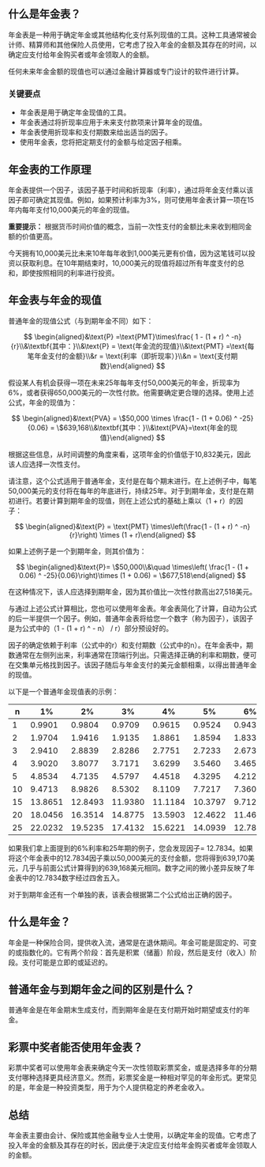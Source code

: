 ## 什么是年金表？

年金表是一种用于确定年金或其他结构化支付系列现值的工具。这种工具通常被会计师、精算师和其他保险人员使用，它考虑了投入年金的金额及其存在的时间，以确定应支付给年金购买者或年金领取人的金额。

任何未来年金金额的现值也可以通过金融计算器或专门设计的软件进行计算。

### 关键要点

- 年金表是用于确定年金现值的工具。
- 年金表通过将折现率应用于未来支付款项来计算年金的现值。
- 年金表使用折现率和支付期数来给出适当的因子。
- 使用年金表，您将把定期支付的金额与给定因子相乘。

## 年金表的工作原理

年金表提供一个因子，该因子基于时间和折现率（利率），通过将年金支付乘以该因子即可确定其现值。例如，如果预计利率为3%，则可使用年金表计算一项在15年内每年支付10,000美元的年金的现值。

**重要提示：** 根据货币时间价值的概念，当前一次性支付的金额比未来收到相同金额的价值更高。

今天拥有10,000美元比未来10年每年收到1,000美元更有价值，因为这笔钱可以投资以获取利息。在10年期结束时，10,000美元的现值将超过所有年度支付的总和，即使按照相同的利率进行投资。

## 年金表与年金的现值

普通年金的现值公式（与到期年金不同）如下：

$$ \begin{aligned}&\text{P} =\text{PMT}\times\frac{ 1 - (1 + r) ^ -n}{r}\\&\textbf{其中：}\\&\text{P} = \text{年金流的现值}\\&\text{PMT} =\text{每笔年金支付的金额}\\&r = \text{利率（即折现率）}\\&n = \text{支付期数}\end{aligned} $$

假设某人有机会获得一项在未来25年每年支付50,000美元的年金，折现率为6%，或者获得650,000美元的一次性付款。他需要确定更合理的选择。使用上述公式，年金的现值为：

$$ \begin{aligned}&\text{PVA} = \$50,000 \times \frac{1 - (1 + 0.06) ^ -25}{0.06} = \$639,168\\&\textbf{其中：}\\&\text{PVA}=\text{年金的现值}\end{aligned} $$

根据这些信息，从时间调整的角度来看，这项年金的价值低于10,832美元，因此该人应选择一次性支付。

请注意，这个公式适用于普通年金，支付是在每个期末进行。在上述例子中，每笔50,000美元的支付将在每年的年底进行，持续25年。对于到期年金，支付是在期初进行。若要计算到期年金的现值，则在上述公式的基础上乘以（1 + r）的因子：

$$ \begin{aligned}&\text{P} = \text{PMT} \times\left(\frac{1 - (1 + r) ^ -n}{r}\right) \times (1 + r)\end{aligned} $$

如果上述例子是一个到期年金，则其价值为：

$$ \begin{aligned}&\text{P}= \$50,000\\&\quad \times\left( \frac{1 - (1 + 0.06) ^ -25}{0.06}\right)\times (1 + 0.06) = \$677,518\end{aligned} $$

在这种情况下，该人应选择到期年金，因为其价值比一次性付款高出27,518美元。

与通过上述公式计算相比，您也可以使用年金表。年金表简化了计算，自动为公式的后一半提供一个因子。例如，普通年金表将给您一个数字（称为因子），该因子是为公式中的（1 - (1 + r) ^ - n） / r）部分预设好的。

因子的确定依赖于利率（公式中的r）和支付期数（公式中的n）。在年金表中，期数通常在左侧列出来，利率通常在顶端行列出。只需选择正确的利率和期数，便可在交集单元格找到因子。该因子随后与年金支付的美元金额相乘，以得出普通年金的现值。

以下是一个普通年金现值表的示例：

|n|1%|2%|3%|4%|5%|6%
|---|---|---|---|---|---|---|
|1|0.9901|0.9804|0.9709|0.9615|0.9524|0.9434
|2|1.9704|1.9416|1.9135|1.8861|1.8594|1.8334
|3|2.9410|2.8839|2.8286|2.7751|2.7233|2.6730
|4|3.9020|3.8077|3.7171|3.6299|3.5460|3.4651
|5|4.8534|4.7135|4.5797|4.4518|4.3295|4.2124
|10|9.4713|8.9826|8.5302|8.1109|7.7217|7.3601
|15|13.8651|12.8493|11.9380|11.1184|10.3797|9.7123
|20|18.0456|16.3514|14.8775|13.5903|12.4622|11.4699
|25|22.0232|19.5235|17.4132|15.6221|14.0939|12.7834

如果我们拿上面提到的6%利率和25年期的例子，您会发现因子= 12.7834。如果将这个年金表中的12.7834因子乘以50,000美元的支付金额，您将得到639,170美元，几乎与前面公式计算得到的639,168美元相同。数字之间的微小差异反映了年金表中的12.7834数字经过四舍五入。

对于到期年金还有一个单独的表，该表会根据第二个公式给出正确的因子。

## 什么是年金？

年金是一种保险合同，提供收入流，通常是在退休期间。年金可能是固定的、可变的或指数化的。它有两个阶段：首先是积累（储蓄）阶段，然后是支付（收入）阶段。支付可能是立即的或延迟的。

## 普通年金与到期年金之间的区别是什么？

普通年金是在年金期末生成支付，而到期年金是在支付期开始时期望或支付的年金。

## 彩票中奖者能否使用年金表？

彩票中奖者可以使用年金表来确定今天一次性领取彩票奖金，或是选择多年的分期支付哪种选择更具经济意义。然而，彩票奖金是一种相对罕见的年金形式。更常见的是，年金是一种投资类型，用于为个人提供稳定的养老金收入。

## 总结

年金表主要由会计、保险或其他金融专业人士使用，以确定年金的现值。它考虑了投入年金的金额及其存在的时长，因此便于决定应支付给年金购买者或年金领取人的金额。

